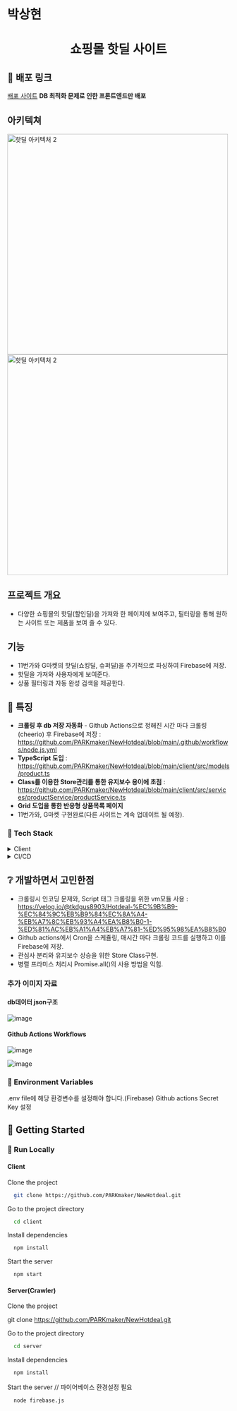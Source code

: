 # 박상현

<div align="center">

  <h1>쇼핑몰 핫딜 사이트</h1>
  
  <!-- <p>
    An awesome README template for your projects! 
  </p> -->
</div>

<!-- About the Project -->

## :star2: 배포 링크

<a href="https://hotdeal.vercel.app/">배포 사이트</a> **DB 최적화 문제로 인한 프론트엔드만 배포**

<!--
## :camera: 데모 영상 : 유튜브 링크

## [![Video Label](https://img.youtube.com/vi/ycLI25jkSeU/0.jpg)](https://youtu.be/ycLI25jkSeU)
-->

## 아키텍쳐

<img width="500" alt="핫딜 아키텍처 2" src="https://github.com/PARKmaker/NewHotdeal/assets/77065758/f7d59ec0-4528-4b8d-b6ce-e5bb973b758b">

<img width="500" alt="핫딜 아키텍처 2" src="https://github.com/PARKmaker/NewHotdeal/assets/77065758/dd5de9f6-f921-4c41-9a4c-0f7c8c7f3003">

</div>

## 프로젝트 개요

- 다양한 쇼핑몰의 핫딜(할인딜)을 가져와 한 페이지에 보여주고, 필터링을 통해 원하는 사이트 또는 제품을 보여 줄 수 있다.

## 기능

- 11번가와 G마켓의 핫딜(쇼킹딜, 슈퍼딜)을 주기적으로 파싱하여 Firebase에 저장.
- 핫딜을 가져와 사용자에게 보여준다.
- 상품 필터링과 자동 완성 검색을 제공한다.

## :dart: 특징

- **크롤링 후 db 저장 자동화** - Github Actions으로 정해진 시간 마다 크롤링(cheerio) 후 Firebase에 저장 :
  https://github.com/PARKmaker/NewHotdeal/blob/main/.github/workflows/node.js.yml
- **TypeScript 도입** : https://github.com/PARKmaker/NewHotdeal/blob/main/client/src/models/product.ts
- **Class를 이용한 Store관리를 통한 유지보수 용이에 초점** : https://github.com/PARKmaker/NewHotdeal/blob/main/client/src/services/productService/productService.ts
- **Grid 도입을 통한 반응형 상품목록 페이지**
- 11번가와, G마켓 구현완료(다른 사이트는 계속 업데이트 될 예정).

<!-- 사용 기술 스택 -->

### :space_invader: Tech Stack

<details>
  <summary>Client</summary>
  <ul>
    <li><a href="https://reactjs.org/">React.js</a></li>
    <li><a href="https://www.typescriptlang.org/">TypeScript</a></li>
  </ul>
</details>

<details>
<summary>CI/CD</summary>
  <ul>
    <li><a href="https://firebase.google.com">Firebase Realtime Database</a></li>
    <li><a href="https://github.com/">Github actions</a></li>
  </ul>
</details>

## :grey_question: 개발하면서 고민한점

- 크롤링시 인코딩 문제와, Script 태그 크롤링을 위한 vm모듈 사용 : https://velog.io/@tkdgus8903/Hotdeal-%EC%9B%B9-%EC%84%9C%EB%B9%84%EC%8A%A4-%EB%A7%8C%EB%93%A4%EA%B8%B0-1-%ED%81%AC%EB%A1%A4%EB%A7%81-%ED%95%98%EA%B8%B0
- Github actions에서 Cron을 스케쥴링, 매시간 마다 크롤링 코드를 실행하고 이를 Firebase에 저장.
- 관심사 분리와 유지보수 상승을 위한 Store Class구현.
- 병렬 프라미스 처리시 Promise.all()의 사용 방법을 익힘.

### 추가 이미지 자료

#### db데이터 json구조

![image](https://github.com/PARKmaker/NewHotdeal/assets/77065758/995c5810-50df-4d25-a98c-03929f7ce7b5)

#### Github Actions Workflows

![image](https://github.com/PARKmaker/NewHotdeal/assets/77065758/b8952fd4-7dcf-485a-9a65-13208c969a7b)

![image](https://github.com/PARKmaker/NewHotdeal/assets/77065758/2265bc65-8a47-4bb1-a7ac-62561c4d639c)

### :key: Environment Variables

.env file에 해당 환경변수를 설정해야 합니다.(Firebase)
Github actions Secret Key 설정

## <!-- Getting Started -->

## :toolbox: Getting Started

### :running: Run Locally

#### Client

Clone the project

```bash
  git clone https://github.com/PARKmaker/NewHotdeal.git
```

Go to the project directory

```bash
  cd client
```

Install dependencies

```bash
  npm install
```

Start the server

```bash
  npm start
```

#### Server(Crawler)

Clone the project

git clone https://github.com/PARKmaker/NewHotdeal.git

Go to the project directory

```bash
  cd server
```

Install dependencies

```bash
  npm install
```

Start the server // 파이어베이스 환경설정 필요

```bash
  node firebase.js
```

